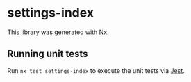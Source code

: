 # settings-index

This library was generated with [Nx](https://nx.dev).

## Running unit tests

Run `nx test settings-index` to execute the unit tests via [Jest](https://jestjs.io).
